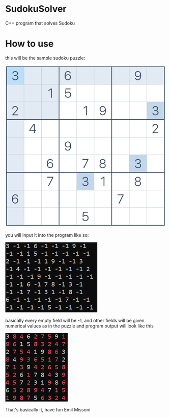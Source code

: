 # SudokuSolver
C++ program that solves Sudoku

# How to use
this will be the sample sudoku puzzle:

![sudoku](https://github.com/EmilMis/SudokuSolver/blob/main/README-assets/samplein.png)

you will input it into the program like so:

![sudoku_input](https://github.com/EmilMis/SudokuSolver/blob/main/README-assets/programin.png)

basically every empty field will be -1, and other fields will be given numerical values as in the puzzle
and program output will look like this

![sudoku_output](https://github.com/EmilMis/SudokuSolver/blob/main/README-assets/programout.png)

That's basically it, have fun
Emil Missoni
